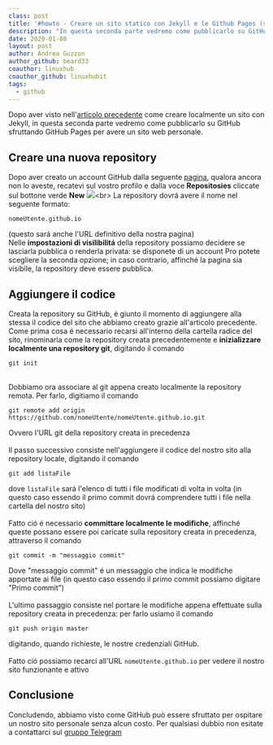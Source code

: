 ```yaml
---
class: post
title: '#howto - Creare un sito statico con Jekyll e le Github Pages (seconda parte)'
description: "In questa seconda parte vedremo come pubblicarlo su GitHub sfruttando GitHub Pages per avere un sito web personale."
date: 2020-01-08
layout: post
author: Andrea Guzzon
author_github: beard33
coauthor: linuxhub
coauthor_github: linuxhubit
tags:
  - github
---
```


Dopo aver visto nell'[articolo precedente](https://linuxhub.it/articles/how-to-creare-un-sito-statico-con-jekyll-e-le-github-pages-1) come creare localmente un sito con Jekyll, in questa seconda parte vedremo come pubblicarlo su GitHub sfruttando GitHub Pages per avere un sito web personale.

## Creare una nuova repository
Dopo aver creato un account GitHub dalla seguente [pagina](https://github.com/join?source=header-home), qualora ancora non lo aveste, recatevi sul vostro profilo e dalla voce **Repositosies** cliccate sul bottone verde **New**
![](https://i.ibb.co/jZrsfGD/new.png")<br>
La repository dovrá avere il nome nel seguente formato: 
```
nomeUtente.github.io
```
(questo sará anche l'URL definitivo della nostra pagina)<br>
Nelle **impostazioni di visilibilitá** della repository possiamo decidere se lasciarla pubblica o renderla privata: se disponete di un account Pro potete scegliere la seconda opzione; in caso contrario, affinché la pagina sia visibile, la repository deve essere pubblica.

## Aggiungere il codice
Creata la repository su GitHub, é giunto il momento di aggiungere alla stessa il codice del sito che abbiamo creato grazie all'articolo precedente.<br>
Come prima cosa é necessario recarsi all'interno della cartella radice del sito, rinominarla come la repository creata precedentemente e **inizializzare localmente una repository git**, digitando il comando
```
git init
```
<br>
Dobbiamo ora associare al git appena creato localmente la repository remota. Per farlo, digitiamo il comando

```
git remote add origin https://github.com/nomeUtente/nomeUtente.github.io.git
```
Ovvero l'URL git della repository creata in precedenza<br>
<br>
Il passo successivo consiste nell'aggiungere il codice del nostro sito alla repository locale, digitando il comando

```
git add listaFile
```
dove `listaFile` sará l'elenco di tutti i file modificati di volta in volta (in questo caso essendo il primo commit dovrá comprendere tutti i file nella cartella del nostro sito)<br><br>
Fatto ció é necessario **committare localmente le modifiche**, affinché queste possano essere poi caricate sulla repository creata in precedenza, attraverso il comando
```
git commit -m "messaggio commit"
```
Dove "messaggio commit" é un messaggio che indica le modifiche apportate ai file (in questo caso essendo il primo commit possiamo digitare "Primo commit")<br><br>
L'ultimo passaggio consiste nel portare le modifiche appena effettuate sulla repository creata in precedenza: per farlo usiamo il comando
```
git push origin master
```
digitando, quando richieste, le nostre credenziali GitHub. <br><br>
Fatto ció possiamo recarci all'URL `nomeUtente.github.io` per vedere il nostro sito funzionante e attivo


## Conclusione
Concludendo, abbiamo visto come GitHub può essere sfruttato per ospitare un nostro sito personale senza alcun costo.
Per qualsiasi dubbio non esitate a contattarci sul [gruppo Telegram](https://linuxhub.it/t.me/gentedilinux)